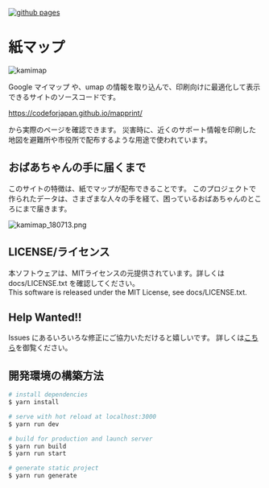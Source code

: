 [![github pages](https://github.com/codeforjapan/mapprint/actions/workflows/gh-pages.yml/badge.svg)](https://github.com/codeforjapan/mapprint/actions/workflows/gh-pages.yml)

紙マップ
===
![kamimap](static/images/logo.png)

Google マイマップ や、umap の情報を取り込んで、印刷向けに最適化して表示できるサイトのソースコードです。

https://codeforjapan.github.io/mapprint/

から実際のページを確認できます。
災害時に、近くのサポート情報を印刷した地図を避難所や市役所で配布するような用途で使われています。

## おばあちゃんの手に届くまで
このサイトの特徴は、紙でマップが配布できることです。
このプロジェクトで作られたデータは、さまざまな人々の手を経て、困っているおばあちゃんのところにまで届きます。

![kamimap_180713.png](docs/kamimap_180713.png)

## LICENSE/ライセンス

本ソフトウェアは、MITライセンスの元提供されています。詳しくは docs/LICENSE.txt を確認してください。  
This software is released under the MIT License, see docs/LICENSE.txt.

## Help Wanted!!

Issues にあるいろいろな修正にご協力いただけると嬉しいです。
詳しくは[こちら](./docs/CONTRIBUTING.md)を御覧ください。

## 開発環境の構築方法

``` bash
# install dependencies
$ yarn install

# serve with hot reload at localhost:3000
$ yarn run dev

# build for production and launch server
$ yarn run build
$ yarn run start

# generate static project
$ yarn run generate
```
